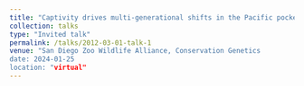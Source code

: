 ```yaml
---
title: "Captivity drives multi-generational shifts in the Pacific pocket mouse gut microbiome that mirror changing animal fitness"
collection: talks
type: "Invited talk"
permalink: /talks/2012-03-01-talk-1
venue: "San Diego Zoo Wildlife Alliance, Conservation Genetics
date: 2024-01-25
location: "virtual"
---
```

